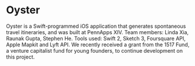 # Oyster

Oyster is a Swift-programmed iOS application that generates spontaneous travel itineraries, and was built at PennApps XIV. 
Team members: Linda Xia, Raunak Gupta, Stephen He. 
Tools used: Swift 2, Sketch 3, Foursquare API, Apple Mapkit and Lyft API. 
We recently received a grant from the 1517 Fund, a venture capitalist fund for young founders, to continue development on this project. 

